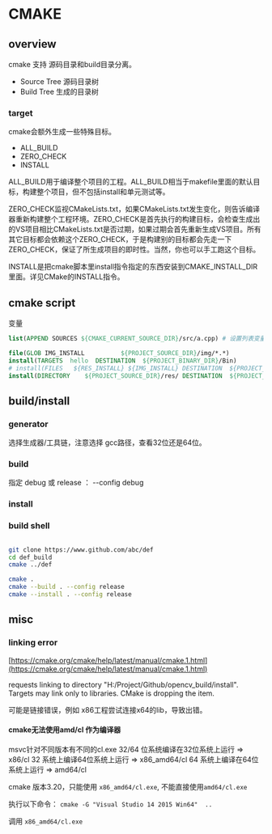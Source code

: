 # CMAKE

## overview

cmake 支持 源码目录和build目录分离。
- Source Tree 源码目录树
- Build Tree 生成的目录树

### target
cmake会额外生成一些特殊目标。
- ALL_BUILD
- ZERO_CHECK
- INSTALL

ALL_BUILD用于编译整个项目的工程。ALL_BUILD相当于makefile里面的默认目标，构建整个项目，但不包括install和单元测试等。

ZERO_CHECK监视CMakeLists.txt，如果CMakeLists.txt发生变化，则告诉编译器重新构建整个工程环境。ZERO_CHECK是首先执行的构建目标，会检查生成出的VS项目相比CMakeLists.txt是否过期，如果过期会首先重新生成VS项目。所有其它目标都会依赖这个ZERO_CHECK，于是构建别的目标都会先走一下ZERO_CHECK，保证了所生成项目的即时性。当然，你也可以手工跑这个目标。

INSTALL是把cmake脚本里install指令指定的东西安装到CMAKE_INSTALL_DIR里面。详见CMake的INSTALL指令。

## cmake script


变量

``` cmake
list(APPEND SOURCES ${CMAKE_CURRENT_SOURCE_DIR}/src/a.cpp) # 设置列表变量
```


``` cmake
file(GLOB IMG_INSTALL          ${PROJECT_SOURCE_DIR}/img/*.*)
install(TARGETS  hello  DESTINATION  ${PROJECT_BINARY_DIR}/Bin)
# install(FILES   ${RES_INSTALL} ${IMG_INSTALL} DESTINATION  ${PROJECT_BINARY_DIR}/Bin/)
install(DIRECTORY    ${PROJECT_SOURCE_DIR}/res/ DESTINATION  ${PROJECT_BINARY_DIR}/Bin/res)
```

## build/install


### generator
选择生成器/工具链，注意选择 gcc路径，查看32位还是64位。

### build
指定 debug 或 release ： --config debug

### install


### build shell

``` bash

git clone https://www.github.com/abc/def
cd def_build
cmake ../def

cmake .
cmake --build . --config release
cmake --install . --config release
```


## misc

### linking error
[https://cmake.org/cmake/help/latest/manual/cmake.1.html](https://cmake.org/cmake/help/latest/manual/cmake.1.html)


requests linking to directory "H:/Project/Github/opencv_build/install".  Targets may link only to libraries.  CMake is dropping the item.

可能是链接错误，例如 x86工程尝试连接x64的lib，导致出错。


#### cmake无法使用amd/cl 作为编译器

msvc针对不同版本有不同的cl.exe
32/64 位系统编译在32位系统上运行 => x86/cl
32 系统上编译64位系统上运行 => x86_amd64/cl
64 系统上编译在64位系统上运行 => amd64/cl

cmake 版本3.20，只能使用 `x86_amd64/cl.exe`, 不能直接使用`amd64/cl.exe`

执行以下命令：
`cmake -G "Visual Studio 14 2015 Win64"  ..`

调用 `x86_amd64/cl.exe`